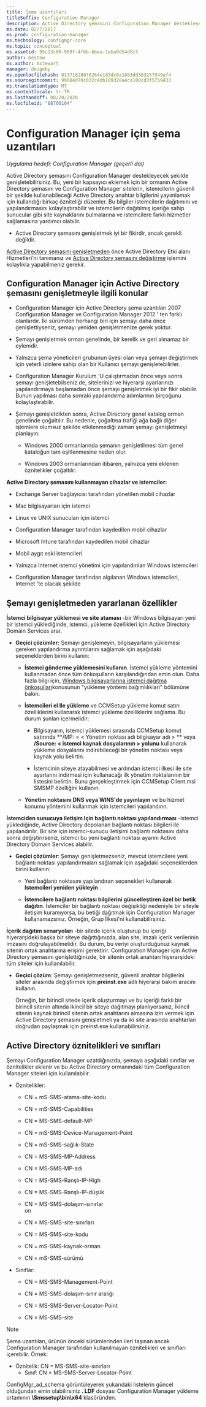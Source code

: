 ```yaml
---
title: Şema uzantıları
titleSuffix: Configuration Manager
description: Active Directory şemasını Configuration Manager destekleyecek şekilde genişletin.
ms.date: 02/7/2017
ms.prod: configuration-manager
ms.technology: configmgr-core
ms.topic: conceptual
ms.assetid: 95c13c00-909f-4fbb-bbaa-1eba9d54d8c5
author: mestew
ms.author: mstewart
manager: dougeby
ms.openlocfilehash: 81371828078264e185dc0a1883dd383257949ef4
ms.sourcegitcommit: 99084d70c032c4db109328a4ca100cd3f5759433
ms.translationtype: MT
ms.contentlocale: tr-TR
ms.lasthandoff: 08/20/2020
ms.locfileid: "88700104"
---
```

# <a name="schema-extensions-for-configuration-manager"></a>Configuration Manager için şema uzantıları

*Uygulama hedefi: Configuration Manager (geçerli dal)*

Active Directory şemasını Configuration Manager destekleyecek şekilde genişletebilirsiniz. Bu, yeni bir kapsayıcı eklemek için bir ormanın Active Directory şemasını ve Configuration Manager sitelerin, istemcilerin güvenli bir şekilde kullanabileceği Active Directory anahtar bilgilerini yayımlamak için kullandığı birkaç özniteliği düzenler. Bu bilgiler istemcilerin dağıtımını ve yapılandırmasını kolaylaştırabilir ve istemcilerin dağıtılmış içeriğe sahip sunucular gibi site kaynaklarını bulmalarına ve istemcilere farklı hizmetler sağlamasına yardımcı olabilir.  

-   Active Directory şemasını genişletmek iyi bir fikirdir, ancak gerekli değildir.  

[Active Directory şemasını genişletmeden](/sccm/core/plan-design/network/extend-the-active-directory-schema) önce Active Directory Etki alanı Hizmetleri’ni tanımanız ve [Active Directory şemasını değiştirme](/previous-versions/windows/it-pro/windows-server-2003/cc759402(v=ws.10)) işlemini kolaylıkla yapabilmeniz gerekir.  

## <a name="considerations-for-extending-the-active-directory-schema-for-configuration-manager"></a>Configuration Manager için Active Directory şemasını genişletmeyle ilgili konular  

-   Configuration Manager için Active Directory şema uzantıları 2007 Configuration Manager ve Configuration Manager 2012 ' ten farklı olanlardır. İki sürümden herhangi biri için şemayı daha önce genişlettiyseniz, şemayı yeniden genişletmenize gerek yoktur.  

-   Şemayı genişletmek orman genelinde, bir kerelik ve geri alınamaz bir eylemdir.  

-   Yalnızca şema yöneticileri grubunun üyesi olan veya şemayı değiştirmek için yeterli izinlere sahip olan bir Kullanıcı şemayı genişletebilirler.  

-   Configuration Manager Kurulum 'U çalıştırmadan önce veya sonra şemayı genişletebilseniz de, sitelerinizi ve hiyerarşi ayarlarınızı yapılandırmaya başlamadan önce şemayı genişletmek iyi bir fikir olabilir. Bunun yapılması daha sonraki yapılandırma adımlarının birçoğunu kolaylaştırabilir.  

-   Şemayı genişletdikten sonra, Active Directory genel katalog orman genelinde çoğaltılır. Bu nedenle, çoğaltma trafiği ağa bağlı diğer işlemlere olumsuz şekilde etkilenmediği zaman şemayı genişletmeyi planlayın:  

    -   Windows 2000 ormanlarında şemanın genişletilmesi tüm genel kataloğun tam eşitlenmesine neden olur.  

    -   Windows 2003 ormanlarından itibaren, yalnızca yeni eklenen öznitelikler çoğaltılır.  

**Active Directory şemasını kullanmayan cihazlar ve istemciler:**  

-   Exchange Server bağlayıcısı tarafından yönetilen mobil cihazlar  

-   Mac bilgisayarları için istemci  

-   Linux ve UNIX sunucuları için istemci  

-   Configuration Manager tarafından kaydedilen mobil cihazlar  

-   Microsoft Intune tarafından kaydedilen mobil cihazlar  

-   Mobil aygıt eski istemcileri  

-   Yalnızca Internet istemci yönetimi için yapılandırılan Windows istemcileri  

-   Configuration Manager tarafından algılanan Windows istemcileri, Internet 'te olacak şekilde  

## <a name="capabilities-that-benefit-from-extending-the-schema"></a>Şemayı genişletmeden yararlanan özellikler  
**İstemci bilgisayar yüklemesi ve site ataması** -bir Windows bilgisayarı yeni bir istemci yüklediğinde, istemci, yükleme özellikleri için Active Directory Domain Services arar.  

-   **Geçici çözümler:** Şemayı genişlemeyin, bilgisayarların yüklemesi gereken yapılandırma ayrıntılarını sağlamak için aşağıdaki seçeneklerden birini kullanın:  

    -   **İstemci gönderme yüklemesini kullanın**. İstemci yükleme yöntemini kullanmadan önce tüm önkoşulların karşılandığından emin olun. Daha fazla bilgi için, [Windows bilgisayarlarına istemci dağıtma önkoşulları](../../clients/deploy/prerequisites-for-deploying-clients-to-windows-computers.md)konusunun "yükleme yöntemi bağımlılıkları" bölümüne bakın.  

    -   **İstemcileri el Ile yükleme** ve CCMSetup yükleme komut satırı özelliklerini kullanarak istemci yükleme özelliklerini sağlama. Bu durum şunları içermelidir:  

        -   Bilgisayarın, istemci yüklemesi sırasında CCMSetup komut satırında **/MP: = &lt; Yönetim noktası adı bilgisayar adı \> ** veya **/Source: &lt; istemci kaynak dosyalarının \> yolunu** kullanarak yükleme dosyalarını indirebileceği bir yönetim noktası veya kaynak yolu belirtin.  

        -   İstemcinin siteye atayabilmesi ve ardından istemci ilkesi ile site ayarlarını indirmesi için kullanacağı ilk yönetim noktalarının bir listesini belirtin. Bunu gerçekleştirmek için CCMSetup Client.msi SMSMP özelliğini kullanın.  

    -   **Yönetim noktasını DNS veya WINS'de yayınlayın** ve bu hizmet konumu yöntemini kullanmak için istemcileri yapılandırın.  

**İstemciden sunucuya iletişim Için bağlantı noktası yapılandırması** -istemci yüklediğinde, Active Directory depolanan bağlantı noktası bilgileri ile yapılandırılır. Bir site için istemci-sunucu iletişimi bağlantı noktasını daha sonra değiştirirseniz, istemci bu yeni bağlantı noktası ayarını Active Directory Domain Services alabilir.  

-   **Geçici çözümler**: Şemayı genişletmezseniz, mevcut istemcilere yeni bağlantı noktası yapılandırmaları sağlamak için aşağıdaki seçeneklerden birini kullanın:  

    -   Yeni bağlantı noktasını yapılandıran seçenekleri kullanarak **Istemcileri yeniden yükleyin** .  

    -   **İstemcilere bağlantı noktası bilgilerini güncelleştiren özel bir betik dağıtın**. İstemciler bir bağlantı noktası değişikliği nedeniyle bir siteyle iletişim kuramıyorsa, bu betiği dağıtmak için Configuration Manager kullanamazsınız. Örneğin, Grup İlkesi'ni kullanabilirsiniz.  

**İçerik dağıtım senaryoları** -bir sitede içerik oluşturup bu içeriği hiyerarşideki başka bir siteye dağıttığınızda, alan site, imzalı içerik verilerinin imzasını doğrulayabilmelidir. Bu durum, bu veriyi oluşturduğunuz kaynak sitenin ortak anahtarına erişimi gerektirir. Configuration Manager için Active Directory şemasını genişlettiğinizde, bir sitenin ortak anahtarı hiyerarşideki tüm siteler için kullanılabilir.  

-   **Geçici çözüm**: Şemayı genişletmezseniz, güvenli anahtar bilgilerini siteler arasında değiştirmek için **preinst.exe** adlı hiyerarşi bakım aracını kullanın.  

     Örneğin, bir birincil sitede içerik oluşturmayı ve bu içeriği farklı bir birincil sitenin altında ikincil bir siteye dağıtmayı planlıyorsanız, İkincil sitenin kaynak birincil sitenin ortak anahtarını almasına izin vermek için Active Directory şemasını genişletmeli ya da iki site arasında anahtarları doğrudan paylaşmak için preinst.exe kullanabilirsiniz.  

## <a name="active-directory-attributes-and-classes"></a>Active Directory öznitelikleri ve sınıfları  
Şemayı Configuration Manager uzatdığınızda, şemaya aşağıdaki sınıflar ve öznitelikler eklenir ve bu Active Directory ormanındaki tüm Configuration Manager siteleri için kullanılabilir.  

-   Öznitelikler:  

    -   CN = mS-SMS-atama-site-kodu  

    -   CN = mS-SMS-Capabilities  

    -   CN = MS-SMS-default-MP  

    -   CN = mS-SMS-Device-Management-Point  

    -   CN = mS-SMS-sağlık-State  

    -   CN = MS-SMS-MP-Address  

    -   CN = MS-SMS-MP-adı  

    -   CN = MS-SMS-Ranşlı-IP-High  

    -   CN = MS-SMS-Ranşlı-IP-düşük  

    -   CN = MS-SMS-dolaşım-sınırlar  
        on  

    -   CN = MS-SMS-site-sınırları  

    -   CN = MS-SMS-site-kodu  

    -   CN = mS-SMS-kaynak-orman  

    -   CN = mS-SMS-sürümü  

-   Sınıflar:  

    -   CN = MS-SMS-Management-Point  

    -   CN = MS-SMS-dolaşım-sınır aralığı  

    -   CN = MS-SMS-Server-Locator-Point  

    -   CN = MS-SMS-site  

> [!NOTE]
> 
>  Şema uzantıları, ürünün önceki sürümlerinden ileri taşınan ancak Configuration Manager tarafından kullanılmayan öznitelikleri ve sınıfları içerebilir. Örnek:  
> 
> 
> - Öznitelik: CN = MS-SMS-site-sınırları  
>   -   Sınıf: CN = MS-SMS-Server-Locator-Point  

ConfigMgr_ad_schema görüntüleyerek yukarıdaki listelerin güncel olduğundan emin olabilirsiniz **. LDF** dosyası Configuration Manager yükleme ortamının **\Smssetup\bin\x64** klasöründen.